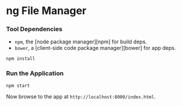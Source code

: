 # ng File Manager

### Tool Dependencies

* `npm`, the [node package manager][npm] for build deps.
* `bower`, a [client-side code package manager][bower] for app deps.

```
npm install
```

### Run the Application

```
npm start
```

Now browse to the app at `http://localhost:8000/index.html`.
